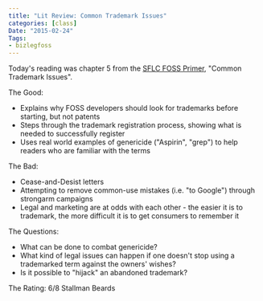 ```yaml
---
title: "Lit Review: Common Trademark Issues"
categories: [class]
Date: "2015-02-24"
Tags:
- bizlegfoss
---
```


Today's reading was chapter 5 from the [SFLC FOSS Primer][primer], "Common Trademark Issues".

The Good:

- Explains why FOSS developers should look for trademarks before starting, but not patents
- Steps through the trademark registration process, showing what is needed to successfully register
- Uses real world examples of genericide ("Aspirin", "grep") to help readers who are familiar with the terms

The Bad:

- Cease-and-Desist letters
- Attempting to remove common-use mistakes (i.e. "to Google") through strongarm campaigns
- Legal and marketing are at odds with each other - the easier it is to trademark, the more difficult it is to get consumers to remember it

The Questions:

- What can be done to combat genericide?
- What kind of legal issues can happen if one doesn't stop using a trademarked term against the owners' wishes?
- Is it possible to "hijack" an abandoned trademark?

The Rating: 6/8 Stallman Beards

[primer]: http://bizlegfoss-ritigm.rhcloud.com/static/books/foss-primer.pdf
